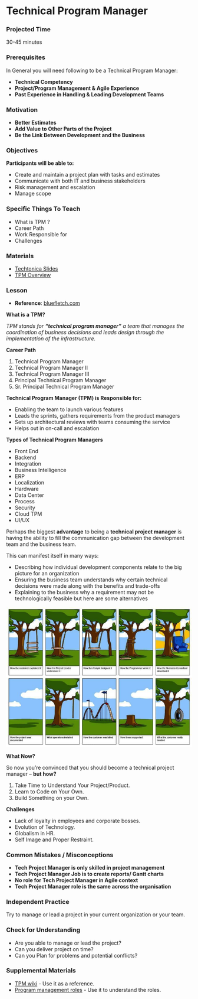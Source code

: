 # Technical Program Manager

### Projected Time

30-45 minutes

### Prerequisites

In General you will need following to be a Technical Program Manager:

* **Technical Competency**
* **Project/Program Management & Agile Experience**
* **Past Experience in Handling & Leading Development Teams**

### Motivation

* **Better Estimates**
* **Add Value to Other Parts of the Project**
* **Be the Link Between Development and the Business**

### Objectives

**Participants will be able to:**

* Create and maintain a project plan with tasks and estimates
* Communicate with both IT and business stakeholders
* Risk management and escalation
* Manage scope

### Specific Things To Teach

* What is TPM ?
* Career Path
* Work Responsible for
* Challenges

### Materials

- [Techtonica Slides](https://docs.google.com/presentation/d/1q_sa93_LGQTZhNHyBnQHJmaO_2wgVD_7Mz7-gAjFZ8U/edit#slide=id.p)
- [TPM Overview](http://www.mariogerard.com/technical-program-manager/)

### Lesson

* **Reference**: [bluefletch.com](https://bluefletch.com/blog/the-benefits-of-being-a-technical-project-manager/)

**What is a TPM?**

*TPM stands for **“technical program manager”** a team that manages the coordination of business decisions and leads design through the implementation of the infrastructure.*

**Career Path**

1. Technical Program Manager
2. Technical Program Manager II
3. Technical Program Manager III
4. Principal Technical Program Manager
5. Sr. Principal Technical Program Manager

**Technical Program Manager (TPM) is Responsible for:**

* Enabling the team to launch various features
* Leads the sprints, gathers requirements from the product managers
* Sets up architectural reviews with teams consuming the service
* Helps out in on-call and escalation

**Types of Technical Program Managers**

* Front End
* Backend
* Integration
* Business Intelligence
* ERP
* Localization
* Hardware
* Data Center
* Process
* Security
* Cloud TPM
* UI/UX

Perhaps the biggest **advantage** to being a **technical project manager** is having the ability to fill the communication gap between the development team and the business team. 

This can manifest itself in many ways:

* Describing how individual development components relate to the big picture for an organization
* Ensuring the business team understands why certain technical decisions were made along with the benefits and trade-offs
* Explaining to the business why a requirement may not be technologically feasible but here are some alternatives

![tpm](productmanage.png)

**What Now?**

So now you’re convinced that you should become a technical project manager – **but how?**

1. Take Time to Understand Your Project/Product.
2. Learn to Code on Your Own.
3. Build Something on your Own.

**Challenges**

* Lack of loyalty in employees and corporate bosses.
* Evolution of Technology.
* Globalism in HR.
* Self Image and Proper Restraint.

### Common Mistakes / Misconceptions

* **Tech Project Manager is only skilled in project management**
* **Tech Project Manager Job is to create reports/ Gantt charts**
* **No role for Tech Project Manager in Agile context**
* **Tech Project Manager role is the same across the organisation**

### Independent Practice

Try to manage or lead a project in your current organization or your team.

### Check for Understanding

* Are you able to manage or lead the project?
* Can you deliver project on time?
* Can you Plan for problems and potential conflicts?

### Supplemental Materials

- [TPM wiki](https://en.wikipedia.org/wiki/Program_management) - Use it as a reference.
- [Program management roles](https://www.pmi.org/learning/library/roles-responsibilities-skills-program-management-6799) - Use it to understand the roles.
